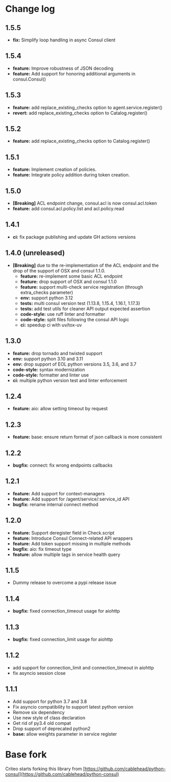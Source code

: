 # Change log


## 1.5.5

- **fix:**  Simplify loop handling in async Consul client


## 1.5.4

- **feature:**  Improve robustness of JSON decoding
- **feature:**  Add support for honoring additional arguments in consul.Consul()

## 1.5.3

- **feature:** add replace_existing_checks option to agent.service.register()
- **revert:** add replace_existing_checks option to Catalog.register()

## 1.5.2

- **feature:** add replace_existing_checks option to Catalog.register()

## 1.5.1

- **feature:** Implement creation of policies.
- **feature:** Integrate policy addition during token creation.

## 1.5.0

- **[Breaking]** ACL endpoint change, consul.acl is now consul.acl.token
- **feature:** add consul.acl.policy.list and acl.policy.read

## 1.4.1

- **ci:** fix package publishing and update GH actions versions

## 1.4.0 (unreleased)

- **[Breaking]** due to the re-implementation of the ACL endpoint and the drop of the support of OSX and consul 1.1.0.
  - **feature:** re-implement some basic ACL endpoint
  - **feature:** drop support of OSX and consul 1.1.0
  - **feature:** support multi-check service registration (through extra_checks parameter)
  - **env:** support python 3.12
  - **tests:** multi consul version test (1.13.8, 1.15.4, 1.16.1, 1.17.3)
  - **tests:** add test utils for cleaner API output expected assertion
  - **code-style:** use ruff linter and formatter
  - **code-style:** split files following the consul API logic
  - **ci:** speedup ci with uv/tox-uv

## 1.3.0

- **feature:** drop tornado and twisted support
- **env:** support python 3.10 and 3.11
- **env:** drop support of EOL python versions 3.5, 3.6, and 3.7
- **code-style:** syntax modernization
- **code-style:** formatter and linter use
- **ci:** multiple python version test and linter enforcement

## 1.2.4

- **feature:** aio: allow setting timeout by request

## 1.2.3

- **feature:** base: ensure return format of json callback is more consistent

## 1.2.2

- **bugfix:** connect: fix wrong endpoints callbacks

## 1.2.1

- **feature:** Add support for context-managers
- **feature:** Add support for /agent/service/:service_id API
- **bugfix:** rename internal connect method

## 1.2.0

- **feature:** Support deregister field in Check.script
- **feature:** Introduce Consul Connect-related API wrappers
- **feature:** Add token support missing in multiple methods
- **bugfix:** aio: fix timeout type
- **feature:** allow multiple tags in service health query

## 1.1.5

- Dummy release to overcome a pypi release issue

## 1.1.4

- **bugfix:** fixed connection_timeout usage for aiohttp

## 1.1.3

- **bugfix:** fixed connection_limit usage for aiohttp

## 1.1.2

- add support for connection_limit and connection_timeout in aiohttp
- fix asyncio session close

## 1.1.1

- Add support for python 3.7 and 3.8
- Fix asyncio compatibility to support latest python version
- Remove six dependency
- Use new style of class declaration
- Get rid of py3.4 old compat
- Drop support of deprecated python2
- **base:** allow weights parameter in service register

# Base fork

Criteo starts forking this library from [https://github.com/cablehead/python-consul](https://github.com/cablehead/python-consul)
